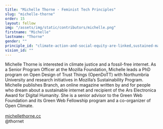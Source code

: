 ```yaml
---
title: "Michelle Thorne - Feminist Tech Principles"
slug: "michelle-thorne"
order: 15
layout: fellow
img: "/assets/img/static/contributors/michelle.png"
firstname: "Michelle"
lastname: "Thorne"
gender: ""
principle_id: "climate-action-and-social-equity-are-linked,sustained-maintenance-and-sharing-instead-of-innovation-at-all-costs"
vision_id: ""
---
```

Michelle Thorne is interested in climate justice and a fossil-free internet. As a Senior Program Officer at the Mozilla Foundation, Michelle leads a PhD program on Open Design of Trust Things (OpenDoTT) with Northumbria University and research initiatives in Mozilla’s Sustainability Program.
Michelle publishes Branch, an online magazine written by and for people who dream about a sustainable internet and recipient of the Ars Electronica Award for Digital Humanity. She is a senior advisor to the Green Web Foundation and its Green Web Fellowship program and a co-organizer of Open Climate.  <br>
<br>
[michellethorne.cc](https://michellethorne.cc/) <br>
@thornet
